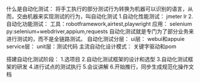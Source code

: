 什么是自动化测试：
将手工执行的部分测试行为转换为机器可以识别的语言，从而，交由机器来实现测试的行为，叫自动化测试
1.自动化性能测试：
jmeter lr
2.自动化功能测试：
工具：robotframework,airtest,playwright
应用：
selenium
py:selenium+webdriver,appium,requests
自动化测试就是专门为了部分业务来进行测试的，而不是全链路测试。
自动化测试分层：
ui层：
webui和appuie
service层：
unit层：测试代码
主流自动化设计模式：
关键字驱动和pom

搭建自动化测试阶段：
1.选项目
2.自动化测试框架的设计和选型
3.自动化测试框架的研发
4.进行试点的测试执行
5.会议讲解
6.开始推行，同步生成规范化操作文档
